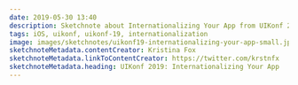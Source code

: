 ```yaml
---
date: 2019-05-30 13:40
description: Sketchnote about Internationalizing Your App from UIKonf 2019
tags: iOS, uikonf, uikonf-19, internationalization
image: images/sketchnotes/uikonf19-internationalizing-your-app-small.jpg
sketchnoteMetadata.contentCreator: Kristina Fox
sketchnoteMetadata.linkToContentCreator: https://twitter.com/krstnfx
sketchnoteMetadata.heading: UIKonf 2019: Internationalizing Your App
---
```

